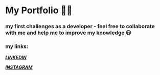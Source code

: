 # My Portfolio :man_student:
### my first challenges as a developer - feel free to collaborate with me and help me to improve my knowledge :smiley:

### my links:
***[LINKEDIN](https://www.linkedin.com/in/bruno-gmaciel/)***

***[INSTAGRAM](https://www.instagram.com/bruno_gmaciel/)***


